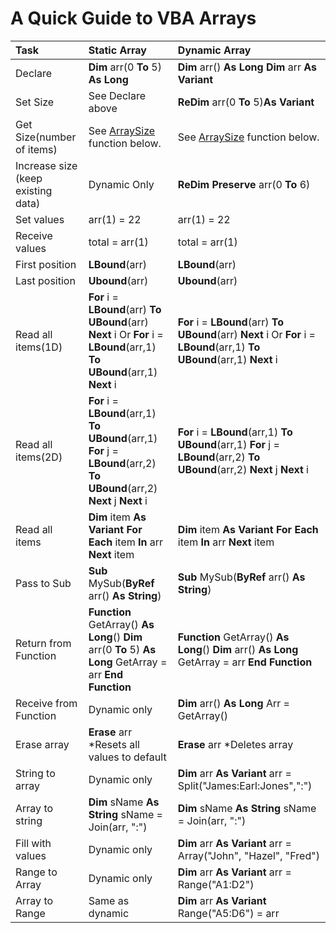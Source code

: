 # A Quick Guide to VBA Arrays

| Task                               | Static Array                                                 | Dynamic Array                                                |
| :--------------------------------- | :----------------------------------------------------------- | :----------------------------------------------------------- |
| Declare                            | **Dim** arr(0 **To** 5) **As Long**                          | **Dim** arr() **As Long** **Dim** arr **As Variant**         |
| Set Size                           | See Declare above                                            | **ReDim** arr(0 **To** 5)**As Variant**                      |
| Get Size(number of items)          | See [ArraySize](https://excelmacromastery.com/excel-vba-array/#Get_the_Array_Size) function below. | See [ArraySize](https://excelmacromastery.com/excel-vba-array/#Get_the_Array_Size) function below. |
| Increase size (keep existing data) | Dynamic Only                                                 | **ReDim** **Preserve** arr(0 **To** 6)                       |
| Set values                         | arr(1) = 22                                                  | arr(1) = 22                                                  |
| Receive values                     | total = arr(1)                                               | total = arr(1)                                               |
| First position                     | **LBound**(arr)                                              | **LBound**(arr)                                              |
| Last position                      | **Ubound**(arr)                                              | **Ubound**(arr)                                              |
| Read all items(1D)                 | **For** i = **LBound**(arr) **To UBound**(arr) **Next** i Or **For** i = **LBound**(arr,1) **To UBound**(arr,1) **Next** i | **For** i = **LBound**(arr) **To UBound**(arr) **Next** i Or **For** i = **LBound**(arr,1) **To UBound**(arr,1) **Next** i |
| Read all items(2D)                 | **For** i = **LBound**(arr,1) **To UBound**(arr,1)  **For** j = **LBound**(arr,2) **To UBound**(arr,2)  **Next** j **Next** i | **For** i = **LBound**(arr,1) **To UBound**(arr,1)  **For** j = **LBound**(arr,2) **To UBound**(arr,2)  **Next** j **Next** i |
| Read all items                     | **Dim** item **As Variant** **For Each** item **In** arr **Next** item | **Dim** item **As Variant** **For Each** item **In** arr **Next** item |
| Pass to Sub                        | **Sub** MySub(**ByRef** arr() **As String**)                 | **Sub** MySub(**ByRef** arr() **As String**)                 |
| Return from Function               | **Function** GetArray() **As Long**()   **Dim** arr(0 **To** 5) **As Long**   GetArray = arr **End Function** | **Function** GetArray() **As Long**()   **Dim** arr() **As Long**   GetArray = arr **End Function** |
| Receive from Function              | Dynamic only                                                 | **Dim** arr() **As Long** Arr = GetArray()                   |
| Erase array                        | **Erase** arr *Resets all values to default                  | **Erase** arr *Deletes array                                 |
| String to array                    | Dynamic only                                                 | **Dim** arr **As Variant** arr = Split("James:Earl:Jones",":") |
| Array to string                    | **Dim** sName **As String** sName = Join(arr, ":")           | **Dim** sName **As String** sName = Join(arr, ":")           |
| Fill with values                   | Dynamic only                                                 | **Dim** arr **As Variant** arr = Array("John", "Hazel", "Fred") |
| Range to Array                     | Dynamic only                                                 | **Dim** arr **As Variant** arr = Range("A1:D2")              |
| Array to Range                     | Same as dynamic                                              | **Dim** arr **As Variant** Range("A5:D6") = arr              |

 
 

